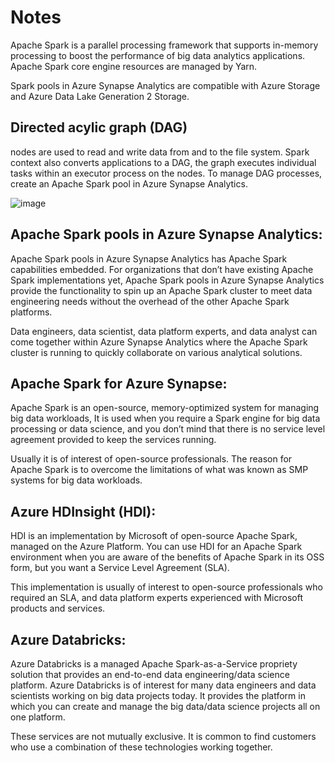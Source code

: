 # Notes

Apache Spark is a parallel processing framework that supports in-memory processing to boost the performance of big data analytics applications. 
Apache Spark core engine resources are managed by Yarn.

Spark pools in Azure Synapse Analytics are compatible with Azure Storage and Azure Data Lake Generation 2 Storage. 

## Directed acylic graph (DAG)
nodes are used to read and write data from and to the file system. 
Spark context also converts applications to a DAG, the graph executes individual tasks within an executor process on the nodes. To manage DAG processes, create an Apache Spark pool in Azure Synapse Analytics.

![image](https://github.com/user-attachments/assets/e9a480eb-ba99-4388-a81b-94b7e7e78a29)

## Apache Spark pools in Azure Synapse Analytics:
Apache Spark pools in Azure Synapse Analytics has Apache Spark capabilities embedded. For organizations that don’t have existing Apache Spark implementations yet, Apache Spark pools in Azure Synapse Analytics provide the functionality to spin up an Apache Spark cluster to meet data engineering needs without the overhead of the other Apache Spark platforms. 

Data engineers, data scientist, data platform experts, and data analyst can come together within Azure Synapse Analytics where the Apache Spark cluster is running to quickly collaborate on various analytical solutions.

## Apache Spark for Azure Synapse:
Apache Spark is an open-source, memory-optimized system for managing big data workloads, It is used when you require a Spark engine for big data processing or data science, and you don’t mind that there is no service level agreement provided to keep the services running. 

Usually it is of interest of open-source professionals. The reason for Apache Spark is to overcome the limitations of what was known as SMP systems for big data workloads.

## Azure HDInsight (HDI):
HDI is an implementation by Microsoft of open-source Apache Spark, managed on the Azure Platform. You can use HDI for an Apache Spark environment when you are aware of the benefits of Apache Spark in its OSS form, but you want a Service Level Agreement (SLA). 

This implementation is usually of interest to open-source professionals who required an SLA, and data platform experts experienced with Microsoft products and services.

## Azure Databricks:
Azure Databricks is a managed Apache Spark-as-a-Service propriety solution that provides an end-to-end data engineering/data science platform. Azure Databricks is of interest for many data engineers and data scientists working on big data projects today. It provides the platform in which you can create and manage the big data/data science projects all on one platform.

These services are not mutually exclusive. It is common to find customers who use a combination of these technologies working together.


